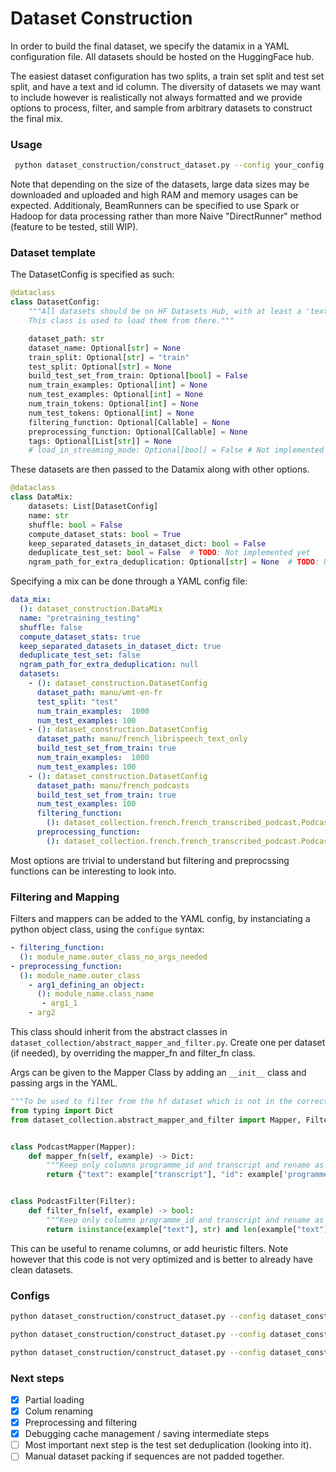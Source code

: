 # Dataset Construction

In order to build the final dataset, we specify the datamix in a YAML configuration file.
All datasets should be hosted on the HuggingFace hub.

The easiest dataset configuration has two splits, a train set split and test set split, and have a text and id column.
The diversity of datasets we may want to include however is realistically not always formatted and we provide options to 
process, filter, and sample from arbitrary datasets to construct the final mix.

### Usage

```bash
 python dataset_construction/construct_dataset.py --config your_config.yaml --hub_id hf_repo_id
```
Note that depending on the size of the datasets, large data sizes may be downloaded and uploaded and high RAM and memory
usages can be expected. Additionaly, BeamRunners can be specified to use Spark or Hadoop for data processing
rather than more Naive "DirectRunner" method (feature to be tested, still WIP).

### Dataset template

The DatasetConfig is specified as such:
```python
@dataclass
class DatasetConfig:
    """All datasets should be on HF Datasets Hub, with at least a 'text' field.
    This class is used to load them from there."""

    dataset_path: str
    dataset_name: Optional[str] = None
    train_split: Optional[str] = "train"
    test_split: Optional[str] = None
    build_test_set_from_train: Optional[bool] = False
    num_train_examples: Optional[int] = None
    num_test_examples: Optional[int] = None
    num_train_tokens: Optional[int] = None
    num_test_tokens: Optional[int] = None
    filtering_function: Optional[Callable] = None
    preprocessing_function: Optional[Callable] = None
    tags: Optional[List[str]] = None
    # load_in_streaming_mode: Optional[bool] = False # Not implemented yet
```

These datasets are then passed to the Datamix along with other options.
```python
@dataclass
class DataMix:
    datasets: List[DatasetConfig]
    name: str
    shuffle: bool = False
    compute_dataset_stats: bool = True
    keep_separated_datasets_in_dataset_dict: bool = False
    deduplicate_test_set: bool = False  # TODO: Not implemented yet
    ngram_path_for_extra_deduplication: Optional[str] = None  # TODO: Not implemented yet
```

Specifying a mix can be done through a YAML config file:

```yaml
data_mix:
  (): dataset_construction.DataMix
  name: "pretraining_testing"
  shuffle: false
  compute_dataset_stats: true
  keep_separated_datasets_in_dataset_dict: true
  deduplicate_test_set: false
  ngram_path_for_extra_deduplication: null
  datasets:
    - (): dataset_construction.DatasetConfig
      dataset_path: manu/wmt-en-fr
      test_split: "test"
      num_train_examples:  1000
      num_test_examples: 100
    - (): dataset_construction.DatasetConfig
      dataset_path: manu/french_librispeech_text_only
      build_test_set_from_train: true
      num_train_examples:  1000
      num_test_examples: 100
    - (): dataset_construction.DatasetConfig
      dataset_path: manu/french_podcasts
      build_test_set_from_train: true
      num_test_examples: 100
      filtering_function:
        (): dataset_collection.french.french_transcribed_podcast.PodcastFilter
      preprocessing_function:
        (): dataset_collection.french.french_transcribed_podcast.PodcastMapper
```

Most options are trivial to understand but filtering and preprocssing functions can be interesting to look into.

### Filtering and Mapping

Filters and mappers can be added to the YAML config, by instanciating a python object class, using the `configue` syntax:

```yaml
- filtering_function:
  (): module_name.outer_class_no_args_needed
- preprocessing_function:
  (): module_name.outer_class
    - arg1_defining_an object:
      (): module_name.class_name
       - arg1_1
    - arg2
```

This class should inherit from the abstract classes in `dataset_collection/abstract_mapper_and_filter.py`.
Create one per dataset (if needed), by overriding the mapper_fn and filter_fn class.

Args can be given to the Mapper Class by adding an `__init__` class and passing args in the YAML.

```python
"""To be used to filter from the hf dataset which is not in the correct format"""
from typing import Dict
from dataset_collection.abstract_mapper_and_filter import Mapper, Filter


class PodcastMapper(Mapper):
    def mapper_fn(self, example) -> Dict:
        """Keep only columns programme_id and transcript and rename as id, text"""
        return {"text": example["transcript"], "id": example['programme_id']}


class PodcastFilter(Filter):
    def filter_fn(self, example) -> bool:
        """Keep only columns programme_id and transcript and rename as id, text"""
        return isinstance(example["text"], str) and len(example["text"]) > 100
```

This can be useful to rename columns, or add heuristic filters.
Note however that this code is not very optimized and is better to already have clean datasets.


### Configs

```bash
python dataset_construction/construct_dataset.py --config dataset_construction/configs/30b_configs/french_corpus.yaml --estimate_from_k 10000 --hub_id manu/french_30b
```

```bash
python dataset_construction/construct_dataset.py --config dataset_construction/configs/30b_configs/code_corpus.yaml   --estimate_from_k 10000 --hub_id manu/code_20b
```

```bash
python dataset_construction/construct_dataset.py --config dataset_construction/configs/30b_configs/english_corpus.yaml  --estimate_from_k 10000 --hub_id manu/english_20b
```

### Next steps

- [x] Partial loading 
- [x] Colum renaming
- [x] Preprocessing and filtering
- [x] Debugging cache management / saving intermediate steps
- [ ] Most important next step is the test set deduplication (looking into it).
- [ ] Manual dataset packing if sequences are not padded together.
